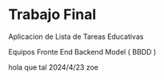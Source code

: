 # Trabajo Final

Aplicacion de Lista de Tareas Educativas

Equipos
  Fronte End
  Backend
  Model ( BBDD )


hola
que tal
2024/4/23
zoe